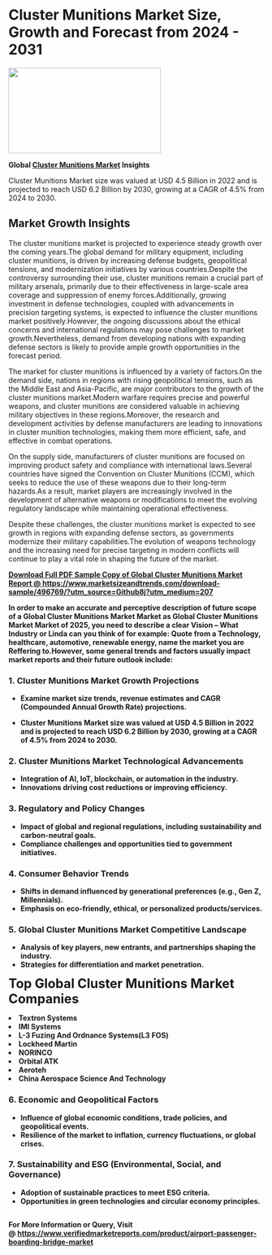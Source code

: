 <H1>Cluster Munitions Market Size, Growth and Forecast from 2024 - 2031</H1><img class="aligncenter size-medium wp-image-584254" src="https://thirdeyenews.in/wp-content/uploads/2024/09/Global-Market-Research-300x168.jpeg" alt="" width="300" height="168" /><p><strong>Global&nbsp;<a href="https://www.marketsizeandtrends.com/download-sample/496769/?utm_source=Github8j?utm_medium=207">Cluster Munitions Market</a> Insights</strong></p><p>Cluster Munitions Market size was valued at USD 4.5 Billion in 2022 and is projected to reach USD 6.2 Billion by 2030, growing at a CAGR of 4.5% from 2024 to 2030.</p><p><h2>Market Growth Insights</h2> <p>The cluster munitions market is projected to experience steady growth over the coming years.The global demand for military equipment, including cluster munitions, is driven by increasing defense budgets, geopolitical tensions, and modernization initiatives by various countries.Despite the controversy surrounding their use, cluster munitions remain a crucial part of military arsenals, primarily due to their effectiveness in large-scale area coverage and suppression of enemy forces.Additionally, growing investment in defense technologies, coupled with advancements in precision targeting systems, is expected to influence the cluster munitions market positively.However, the ongoing discussions about the ethical concerns and international regulations may pose challenges to market growth.Nevertheless, demand from developing nations with expanding defense sectors is likely to provide ample growth opportunities in the forecast period.</p> <p><strong><a href="#"></a></strong></p> <p>The market for cluster munitions is influenced by a variety of factors.On the demand side, nations in regions with rising geopolitical tensions, such as the Middle East and Asia-Pacific, are major contributors to the growth of the cluster munitions market.Modern warfare requires precise and powerful weapons, and cluster munitions are considered valuable in achieving military objectives in these regions.Moreover, the research and development activities by defense manufacturers are leading to innovations in cluster munition technologies, making them more efficient, safe, and effective in combat operations.</p> <p>On the supply side, manufacturers of cluster munitions are focused on improving product safety and compliance with international laws.Several countries have signed the Convention on Cluster Munitions (CCM), which seeks to reduce the use of these weapons due to their long-term hazards.As a result, market players are increasingly involved in the development of alternative weapons or modifications to meet the evolving regulatory landscape while maintaining operational effectiveness.</p> <p>Despite these challenges, the cluster munitions market is expected to see growth in regions with expanding defense sectors, as governments modernize their military capabilities.The evolution of weapons technology and the increasing need for precise targeting in modern conflicts will continue to play a vital role in shaping the future of the market.</p> <p><strong><a href="#"></p><p><span class=""><strong>Download Full PDF Sample Copy of Global Cluster Munitions Market Report</strong> @ <a href="https://www.marketsizeandtrends.com/download-sample/496769/?utm_source=Github8j?utm_medium=207" target="_blank">https://www.marketsizeandtrends.com/download-sample/496769/?utm_source=Github8j?utm_medium=207</a></span></p><p>In order to make an accurate and perceptive description of future scope of a Global&nbsp;Cluster Munitions Market Market as Global&nbsp;Cluster Munitions Market Market of 2025, you need to describe a clear Vision &ndash; What Industry or Linda can you think of for example: Quote from a Technology, healthcare, automotive, renewable energy, name the market you are Reffering to.However, some general trends and factors usually impact market reports and their future outlook include:</p><h3>1.&nbsp;<strong>Cluster Munitions Market Growth Projections</strong></h3><ul><li>Examine market size trends, revenue estimates and CAGR (Compounded Annual Growth Rate) projections.</li><li><p>Cluster Munitions Market size was valued at USD 4.5 Billion in 2022 and is projected to reach USD 6.2 Billion by 2030, growing at a CAGR of 4.5% from 2024 to 2030.</p></li></ul><h3>2.&nbsp;<strong>Cluster Munitions Market Technological Advancements</strong></h3><ul><li>Integration of AI, IoT, blockchain, or automation in the industry.</li><li>Innovations driving cost reductions or improving efficiency.</li></ul><h3>3.&nbsp;<strong>Regulatory and Policy Changes</strong></h3><ul><li>Impact of global and regional regulations, including sustainability and carbon-neutral goals.</li><li>Compliance challenges and opportunities tied to government initiatives.</li></ul><h3>4.&nbsp;<strong>Consumer Behavior Trends</strong></h3><ul><li>Shifts in demand influenced by generational preferences (e.g., Gen Z, Millennials).</li><li>Emphasis on eco-friendly, ethical, or personalized products/services.</li></ul><h3>5.&nbsp;<strong>Global Cluster Munitions Market Competitive Landscape</strong></h3><ul><li>Analysis of key players, new entrants, and partnerships shaping the industry.</li><li>Strategies for differentiation and market penetration.</li></ul><p data-pm-slice="1 1 []"><span style="color: inherit; font-family: inherit; font-size: 25px;">Top Global Cluster Munitions Market Companies</span></p><div class="" data-test-id=""><p><li>Textron Systems</li><li> IMI Systems</li><li> L-3 Fuzing And Ordnance Systems(L3 FOS)</li><li> Lockheed Martin</li><li> NORINCO</li><li> Orbital ATK</li><li> Aeroteh</li><li> China Aerospace Science And Technology</li></p></div><h3>6.&nbsp;<strong>Economic and Geopolitical Factors</strong></h3><ul><li>Influence of global economic conditions, trade policies, and geopolitical events.</li><li>Resilience of the market to inflation, currency fluctuations, or global crises.</li></ul><h3>7.&nbsp;<strong>Sustainability and ESG (Environmental, Social, and Governance)</strong></h3><ul><li>Adoption of sustainable practices to meet ESG criteria.</li><li>Opportunities in green technologies and circular economy principles.</li></ul><h2><strong style="font-size: 14px;">For More Information or Query, Visit @&nbsp;</strong><a style="background-color: #ffffff; font-size: 14px;" href="https://www.marketsizeandtrends.com/report/cluster-munitions-market/" target="_blank">https://www.verifiedmarketreports.com/product/airport-passenger-boarding-bridge-market</a></h2>
